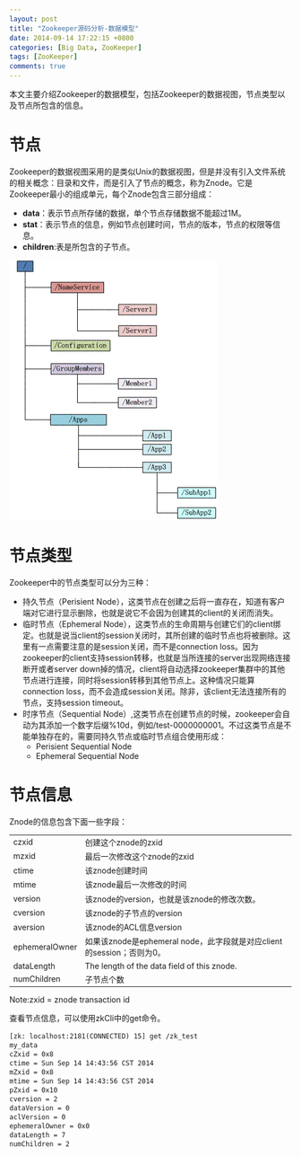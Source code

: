 ```yaml
---
layout: post
title: "Zookeeper源码分析-数据模型"
date: 2014-09-14 17:22:15 +0800
categories: [Big Data, ZooKeeper]
tags: [ZooKeeper]
comments: true
---
```

本文主要介绍Zookeeper的数据模型，包括Zookeeper的数据视图，节点类型以及节点所包含的信息。

# 节点
Zookeeper的数据视图采用的是类似Unix的数据视图，但是并没有引入文件系统的相关概念：目录和文件，而是引入了节点的概念，称为Znode。它是Zookeeper最小的组成单元，每个Znode包含三部分组成：

- **data**：表示节点所存储的数据，单个节点存储数据不能超过1M。
- **stat**：表示节点的信息，例如节点创建时间，节点的版本，节点的权限等信息。
- **children**:表是所包含的子节点。

![zookeeper-data-model](/images/legacy/2014/09/zookeeper-data-model.jpg)

# 节点类型
Zookeeper中的节点类型可以分为三种：

- 持久节点（Perisient Node），这类节点在创建之后将一直存在，知道有客户端对它进行显示删除，也就是说它不会因为创建其的client的关闭而消失。
- 临时节点（Ephemeral Node），这类节点的生命周期与创建它们的client绑定。也就是说当client的session关闭时，其所创建的临时节点也将被删除。这里有一点需要注意的是session关闭，而不是connection loss。因为zookeeper的client支持session转移，也就是当所连接的server出现网络连接断开或者server down掉的情况，client将自动选择zookeeper集群中的其他节点进行连接，同时将session转移到其他节点上。这种情况只能算connection loss，而不会造成session关闭。除非，该client无法连接所有的节点，支持session timeout。
- 时序节点（Sequential Node）,这类节点在创建节点的时候，zookeeper会自动为其添加一个数字后缀%10d，例如/test-0000000001。不过这类节点是不能单独存在的，需要同持久节点或临时节点组合使用形成：
  + Perisient Sequential Node
  + Ephemeral Sequential Node

# 节点信息
Znode的信息包含下面一些字段：
<table>
<tr>
<td>czxid</td>
<td>创建这个znode的zxid</td>
</tr>
<tr>
<td>mzxid</td>
<td>最后一次修改这个znode的zxid</td>
</tr>
<tr>
<td>ctime</td>
<td>该znode创建时间</td>
</tr>
<tr>
<td>mtime</td>
<td>该znode最后一次修改的时间</td>
</tr>
<tr>
<td>version</td>
<td>该znode的version，也就是该znode的修改次数。</td>
</tr>
<tr>
<td>cversion</td>
<td>该znode的子节点的version</td>
</tr>
<tr>
<td>aversion</td>
<td>该znode的ACL信息version</td>
</tr>
<tr>
<td>ephemeralOwner</td>
<td>如果该znode是ephemeral node，此字段就是对应client的session；否则为0。</td>
</tr>
<tr>
<td>dataLength</td>
<td>The length of the data field of this znode.</td>
</tr>
<tr>
<td>numChildren</td>
<td>子节点个数</td>
</tr>
</table>
Note:zxid = znode transaction id

查看节点信息，可以使用zkCli中的get命令。

```
[zk: localhost:2181(CONNECTED) 15] get /zk_test
my_data
cZxid = 0x8
ctime = Sun Sep 14 14:43:56 CST 2014
mZxid = 0x8
mtime = Sun Sep 14 14:43:56 CST 2014
pZxid = 0x10
cversion = 2
dataVersion = 0
aclVersion = 0
ephemeralOwner = 0x0
dataLength = 7
numChildren = 2
```

